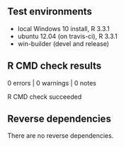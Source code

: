 ## Test environments
* local Windows 10 install, R 3.3.1
* ubuntu 12.04 (on travis-ci), R 3.3.1
* win-builder (devel and release)

## R CMD check results

0 errors | 0 warnings | 0 notes

R CMD check succeeded

## Reverse dependencies

There are no reverse dependencies.

